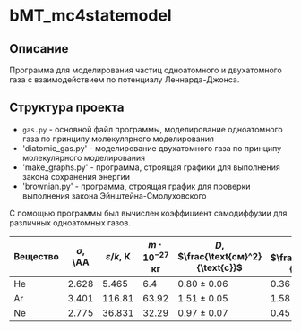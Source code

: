 # bMT_mc4statemodel

## Описание

Программа для моделирования частиц одноатомного и двухатомного газа с взаимодействием по потенциалу Леннарда-Джонса.

## Структура проекта

* `gas.py` - основной файл программы, моделирование одноатомного газа по принципу молекулярного моделирования
* 'diatomic_gas.py' - моделирование двухатомного газа по принципу молекулярного моделирования
* 'make_graphs.py' - программа, строящая графики для выполнения закона сохранения энергии
* 'brownian.py' - программа, строящая график для проверки выполнения закона Эйнштейна-Смолуховского


С помощью программы был вычислен коэффициент самодиффузии для различных одноатомных газов.


| Вещество | $\sigma$, \AA | $\varepsilon/k$, К | $m \cdot 10^{-27}$ кг | $D$, $\frac{\text{см}^2}{\text{с}}$ | $D_{\text{table}}$, $\frac{\text{см}^2}{\text{с}}$ |
|----------|----------------|--------------------|------------------------|-----------------------------|----------------------------------|
| He       | 2.628          | 5.465              | 6.4                    | 0.80 $\pm$ 0.06             | 0.36                             |
| Ar       | 3.401          | 116.81             | 63.92                  | 1.51 $\pm$ 0.05             | 1.58                             |
| Ne       | 2.775          | 36.831             | 32.29                  | 0.97 $\pm$ 0.07             | 0.45                             |


